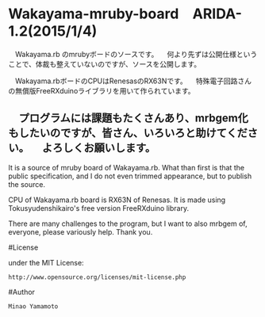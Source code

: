 # Wakayama-mruby-board　ARIDA-1.2(2015/1/4)

　Wakayama.rb のmrubyボードのソースです。
　何より先ずは公開仕様ということで、体裁も整えていないのですが、ソースを公開します。

　Wakayama.rbボードのCPUはRenesasのRX63Nです。
　特殊電子回路さんの無償版FreeRXduinoライブラリを用いて作られています。

　プログラムには課題もたくさんあり、mrbgem化もしたいのですが、皆さん、いろいろと助けてください。
　よろしくお願いします。
------
  It is a source of mruby board of Wakayama.rb.
  What than first is that the public specification, and I do not even trimmed appearance, but to publish the source.

  CPU of Wakayama.rb board is RX63N of Renesas.
  It is made using Tokusyudenshikairo's free version FreeRXduino library.

  There are many challenges to the program, but I want to also mrbgem of, everyone, please variously help.
  Thank you.


#License

under the MIT License:

    http://www.opensource.org/licenses/mit-license.php

#Author

    Minao Yamamoto
